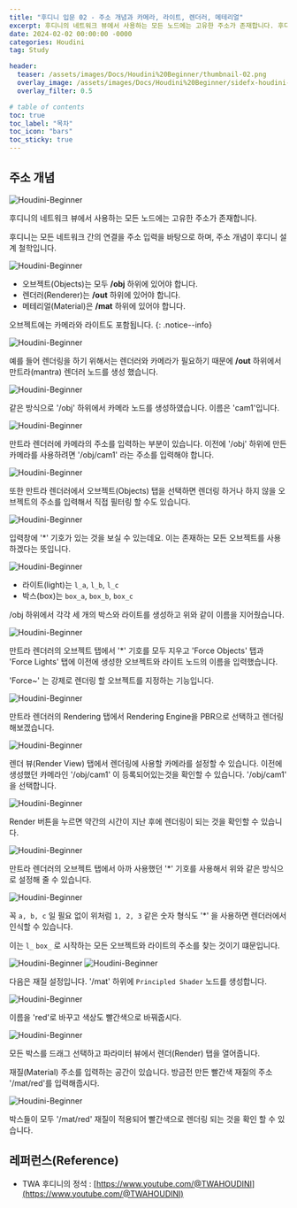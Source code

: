 ```yaml
---
title: "후디니 입문 02 - 주소 개념과 카메라, 라이트, 렌더러, 메테리얼"
excerpt: 후디니의 네트워크 뷰에서 사용하는 모든 노드에는 고유한 주소가 존재합니다. 후디니는 모든 네트워크 간의 연결을 주소 입력을 바탕으로 하며, 주소 개념이 후디니 설계 철학입니다.  
date: 2024-02-02 00:00:00 -0000
categories: Houdini
tag: Study

header:
  teaser: /assets/images/Docs/Houdini%20Beginner/thumbnail-02.png
  overlay_image: /assets/images/Docs/Houdini%20Beginner/sidefx-houdini-hd-logo-01.png
  overlay_filter: 0.5

# table of contents
toc: true
toc_label: "목차"
toc_icon: "bars"
toc_sticky: true
---
```

## 주소 개념

![Houdini-Beginner](/assets/images/Docs/Houdini%20Beginner/013.png)

후디니의 네트워크 뷰에서 사용하는 모든 노드에는 고유한 주소가 존재합니다.

후디니는 모든 네트워크 간의 연결을 주소 입력을 바탕으로 하며, 주소 개념이 후디니 설계 철학입니다.

![Houdini-Beginner](/assets/images/Docs/Houdini%20Beginner/012.png)

- 오브젝트(Objects)는 모두 **/obj** 하위에 있어야 합니다. 
- 렌더러(Renderer)는 **/out** 하위에 있어야 합니다.
- 메테리얼(Material)은 **/mat** 하위에 있어야 합니다.

오브젝트에는 카메라와 라이트도 포함됩니다.
{: .notice--info}

![Houdini-Beginner](/assets/images/Docs/Houdini%20Beginner/014.png)

예를 들어 렌더링을 하기 위해서는 렌더러와 카메라가 필요하기 때문에 **/out** 하위에서 만트라(mantra) 렌더러 노드를 생성 했습니다.

![Houdini-Beginner](/assets/images/Docs/Houdini%20Beginner/016.png)

같은 방식으로 '/obj' 하위에서 카메라 노드를 생성하였습니다. 이름은 'cam1'입니다.

![Houdini-Beginner](/assets/images/Docs/Houdini%20Beginner/015.png)

만트라 렌더러에 카메라의 주소를 입력하는 부분이 있습니다. 이전에 '/obj' 하위에 만든 카메라를 사용하려면 '/obj/cam1' 라는 주소를 입력해야 합니다.

![Houdini-Beginner](/assets/images/Docs/Houdini%20Beginner/017.png)

또한 만트라 렌더러에서 오브젝트(Objects) 탭을 선택하면 렌더링 하거나 하지 않을 오브젝트의 주소를 입력해서 직접 필터링 할 수도 있습니다.

![Houdini-Beginner](/assets/images/Docs/Houdini%20Beginner/018.png)

입력창에 '${*}$' 기호가 있는 것을 보실 수 있는데요. 이는 존재하는 모든 오브젝트를 사용하겠다는 뜻입니다. 

![Houdini-Beginner](/assets/images/Docs/Houdini%20Beginner/019.png)

- 라이트(light)는 `l_a`, `l_b`, `l_c`
- 박스(box)는 `box_a`, `box_b`, `box_c`

/obj 하위에서 각각 세 개의 박스와 라이트를 생성하고 위와 같이 이름을 지어줬습니다.

![Houdini-Beginner](/assets/images/Docs/Houdini%20Beginner/020.png)

만트라 렌더러의 오브젝트 탭에서 '${*}$' 기호를 모두 지우고 'Force Objects' 탭과 'Force Lights' 탭에 이전에 생성한 오브젝트와 라이트 노드의 이름을 입력했습니다.

'Force~' 는 강제로 렌더링 할 오브젝트를 지정하는 기능입니다.

![Houdini-Beginner](/assets/images/Docs/Houdini%20Beginner/021.png)

만트라 렌더러의 Rendering 탭에서 Rendering Engine을 PBR으로 선택하고 렌더링 해보겠습니다.

![Houdini-Beginner](/assets/images/Docs/Houdini%20Beginner/022.png)

렌더 뷰(Render View) 탭에서 렌더링에 사용할 카메라를 설정할 수 있습니다. 
이전에 생성했던 카메라인 '/obj/cam1' 이 등록되어있는것을 확인할 수 있습니다. '/obj/cam1' 을 선택합니다.

![Houdini-Beginner](/assets/images/Docs/Houdini%20Beginner/024.png)

Render 버튼을 누르면 약간의 시간이 지난 후에 렌더링이 되는 것을 확인할 수 있습니다.

![Houdini-Beginner](/assets/images/Docs/Houdini%20Beginner/023.png)

만트라 렌더러의 오브젝트 탭에서 아까 사용했던 '${*}$' 기호를 사용해서 위와 같은 방식으로 설정해 줄 수 있습니다.

![Houdini-Beginner](/assets/images/Docs/Houdini%20Beginner/025.png)

꼭 `a, b, c` 일 필요 없이 위처럼 `1, 2, 3` 같은 숫자 형식도 '${*}$' 을 사용하면 렌더러에서 인식할 수 있습니다.

이는 `l_` `box_` 로 시작하는 모든 오브젝트와 라이트의 주소를 찾는 것이기 떄문입니다.

![Houdini-Beginner](/assets/images/Docs/Houdini%20Beginner/029.png)
![Houdini-Beginner](/assets/images/Docs/Houdini%20Beginner/026.png)

다음은 재질 설정입니다. '/mat' 하위에 `Principled Shader` 노드를 생성합니다.

![Houdini-Beginner](/assets/images/Docs/Houdini%20Beginner/030.png)

이름을 'red'로 바꾸고 색상도 빨간색으로 바꿔줍시다.

![Houdini-Beginner](/assets/images/Docs/Houdini%20Beginner/031.png)

모든 박스를 드래그 선택하고 파라미터 뷰에서 렌더(Render) 탭을 열어줍니다. 

재질(Material) 주소를 입력하는 공간이 있습니다. 방금전 만든 빨간색 재질의 주소 '/mat/red'를 입력해줍시다.

![Houdini-Beginner](/assets/images/Docs/Houdini%20Beginner/032.png)

박스들이 모두 '/mat/red' 재질이 적용되어 빨간색으로 렌더링 되는 것을 확인 할 수 있습니다.

## 레퍼런스(Reference)
- TWA 후디니의 정석 : [https://www.youtube.com/@TWAHOUDINI](https://www.youtube.com/@TWAHOUDINI)